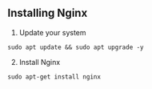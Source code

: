 ## Installing Nginx

1) Update your system
```shell
sudo apt update && sudo apt upgrade -y
```  

2) Install Nginx
```shell
sudo apt-get install nginx
```